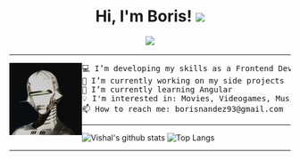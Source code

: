 <h1 align="center">
Hi, I'm Boris!
  <img src="https://media.giphy.com/media/hvRJCLFzcasrR4ia7z/giphy.gif" width="30"></h1>

<!-- Typing SVG by DenverCoder1 - https://github.com/DenverCoder1/readme-typing-svg -->
<p align="center">
  <a href="https://github.com/DenverCoder1/readme-typing-svg" Target="_blank"><img src="https://readme-typing-svg.herokuapp.com?lines=Front+-+End+Developer;Always%20learning%20new%20things&center=true&width=380&height=45"></a>
</p>

<hr>

<img align="left" src="https://github.com/bnhdez/bnhdez/blob/main/122034ce-f357-4e42-80d3-2e9716dfc00f.jpeg" alt="pinterest pic robot" width="130" />
<pre>
💻 I’m developing my skills as a Frontend Developer | Enthuastic about new technologies
🔭 I’m currently working on my side projects
🌱 I’m currently learning Angular
💡 I'm interested in: Movies, Videogames, Music, Reading, Anime, Manga, Comics
📫 How to reach me: borisnandez93@gmail.com
</pre>

<hr>

![Vishal's github stats](https://github-readme-stats.vercel.app/api?username=bnhdez&show_icons=true&theme=algolia) 
![Top Langs](https://github-readme-stats.vercel.app/api/top-langs/?username=bnhdez&langs_count=8&theme=algolia&layout=compact)


<hr>

<!--
### Spotify Playing 🎧
[![Spotify](https://novatorem-git-main-boris-hernandezs-projects.vercel.app/api/spotify)](https://open.spotify.com/user/borisnandez93)
-->

<!--
**bnhdez/bnhdez** is a ✨ _special_ ✨ repository because its `README.md` (this file) appears on your GitHub profile.

Here are some ideas to get you started:

- 🔭 I’m currently working on ...
- 🌱 I’m currently learning ...
- 👯 I’m looking to collaborate on ...
- 🤔 I’m looking for help with ...
- 💬 Ask me about ...
- 📫 How to reach me: ...
- 😄 Pronouns: ...
- ⚡ Fun fact: ...
-->
